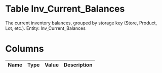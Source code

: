 # Table Inv_Current_Balances

The current inventory balances, grouped by storage key (Store, Product, Lot, etc.). Entity: Inv_Current_Balances

# Columns

| Name | Type | Value | Description |
| - | - | - | --- |
